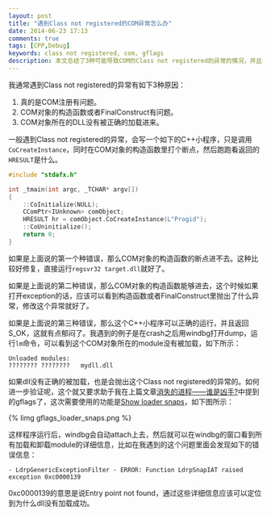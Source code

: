 ```yaml
---
layout: post
title: "遇到Class not registered的COM异常怎么办"
date: 2014-06-23 17:13
comments: true
tags: [CPP,Debug]
keywords: class not registered, com, gflags
description: 本文总结了3种可能导致COM的Class not registered的异常的情况，并且分别给出了解决办法。
---
```

我通常遇到Class not registered的异常有如下3种原因：

  1. 真的是COM注册有问题。
  2. COM对象的构造函数或者FinalConstruct有问题。
  3. COM对象所在的DLL没有被正确的加载进来。
  

一般遇到Class not registered的异常，会写一个如下的C++小程序，只是调用`CoCreateInstance`，同时在COM对象的构造函数里打个断点，然后跑跑看返回的`HRESULT`是什么。

```cpp
#include "stdafx.h"

int _tmain(int argc, _TCHAR* argv[])
{
	::CoInitialize(NULL);
	CComPtr<IUnknown> comObject;
	HRESULT hr = comObject.CoCreateInstance(L"Progid");
	::CoUninitialize();
	return 0;
}
```

如果是上面说的第一个种错误，那么COM对象的构造函数的断点进不去。这种比较好修复，直接运行`regsvr32 target.dll`就好了。

如果是上面说的第二种错误，那么COM对象的构造函数能够进去，这个时候如果打开exception的话，应该可以看到构造函数或者FinalConstruct里抛出了什么异常，修改这个异常就好了。

如果是上面说的第三种错误，那么这个C++小程序可以正确的运行，并且返回S_OK，这就有点郁闷了。我遇到的例子是在crash之后用windbg打开dump，运行`lm`命令，可以看到这个COM对象所在的module没有被加载，如下所示：
```
Unloaded modules:
???????? ????????   mydll.dll
```

如果dll没有正确的被加载，也是会抛出这个Class not registered的异常的。如何进一步验证呢，这个就又要求助于我在上篇文章[消失的进程——谁是凶手?](http://fresky.github.io/blog/2014/06/20/using-gflags-to-catch-dump-for-the-disappeared-process/)中提到的gflags了，这次需要使用的功能是[Show loader snaps](http://msdn.microsoft.com/en-us/library/windows/hardware/ff556886%28v=vs.85%29.aspx)，如下图所示：

{% limg gflags_loader_snaps.png %}

这样程序运行后，windbg会自动attach上去，然后就可以在windbg的窗口看到所有加载和卸载module的详细信息，比如在我遇到的这个问题里面会发现如下的错误信息：

```
- LdrpGenericExceptionFilter - ERROR: Function LdrpSnapIAT raised exception 0xc0000139
```

0xc0000139的意思是说Entry point not found，通过这些详细信息应该可以定位到为什么dll没有加载成功。
 